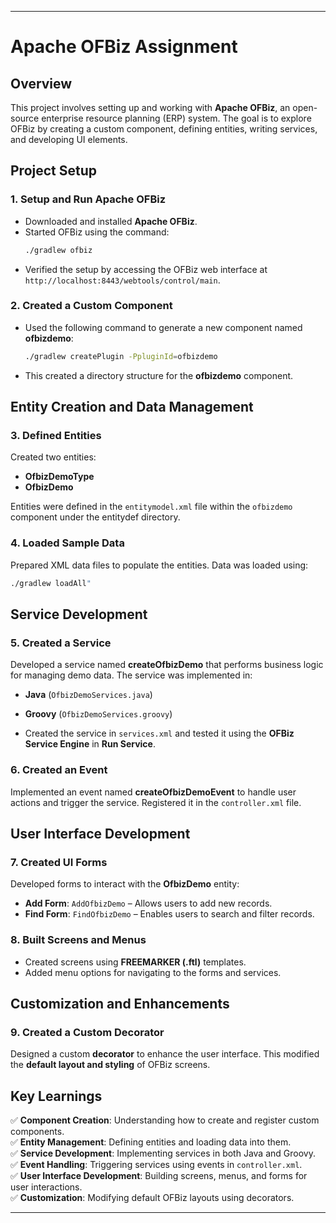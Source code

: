 
---

# **Apache OFBiz Assignment**

## **Overview**
This project involves setting up and working with **Apache OFBiz**, an open-source enterprise resource planning (ERP) system. The goal is to explore OFBiz by creating a custom component, defining entities, writing services, and developing UI elements.

## **Project Setup**

### **1. Setup and Run Apache OFBiz**
- Downloaded and installed **Apache OFBiz**.
- Started OFBiz using the command:
  ```sh
  ./gradlew ofbiz 
  ```
- Verified the setup by accessing the OFBiz web interface at `http://localhost:8443/webtools/control/main`.

### **2. Created a Custom Component**
- Used the following command to generate a new component named **ofbizdemo**:
  ```sh
  ./gradlew createPlugin -PpluginId=ofbizdemo  
  ```
- This created a directory structure for the **ofbizdemo** component.

## **Entity Creation and Data Management**

### **3. Defined Entities**
Created two entities:
- **OfbizDemoType**
- **OfbizDemo**

Entities were defined in the `entitymodel.xml` file within the `ofbizdemo` component under the entitydef directory.

### **4. Loaded Sample Data**
Prepared XML data files to populate the entities. Data was loaded using:
  ```sh
  ./gradlew loadAll"  
  ```

## **Service Development**

### **5. Created a Service**
Developed a service named **createOfbizDemo** that performs business logic for managing demo data. The service was implemented in:
- **Java** (`OfbizDemoServices.java`)
- **Groovy** (`OfbizDemoServices.groovy`)
 

- Created the service in `services.xml` and tested it using the **OFBiz Service Engine** in **Run Service**.

### **6. Created an Event**
Implemented an event named **createOfbizDemoEvent** to handle user actions and trigger the service. Registered it in the `controller.xml` file.

## **User Interface Development**

### **7. Created UI Forms**
Developed forms to interact with the **OfbizDemo** entity:
- **Add Form**: `AddOfbizDemo` – Allows users to add new records.
- **Find Form**: `FindOfbizDemo` – Enables users to search and filter records.

### **8. Built Screens and Menus**
- Created screens using **FREEMARKER (.ftl)** templates.
- Added menu options for navigating to the forms and services.

## **Customization and Enhancements**

### **9. Created a Custom Decorator**
Designed a custom **decorator** to enhance the user interface. This modified the **default layout and styling** of OFBiz screens.

## **Key Learnings**
✅ **Component Creation**: Understanding how to create and register custom components.  
✅ **Entity Management**: Defining entities and loading data into them.  
✅ **Service Development**: Implementing services in both Java and Groovy.  
✅ **Event Handling**: Triggering services using events in `controller.xml`.  
✅ **User Interface Development**: Building screens, menus, and forms for user interactions.  
✅ **Customization**: Modifying default OFBiz layouts using decorators.

---